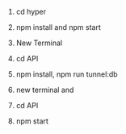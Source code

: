 1. cd hyper

2. npm install and npm start

3. New Terminal

4. cd API

5. npm install, npm run tunnel:db

6. new terminal and 

7. cd API

8. npm start




